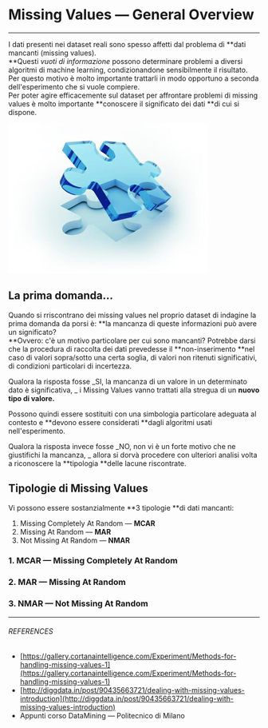 # Missing Values — General Overview

---

I dati presenti nei dataset reali sono spesso affetti dal problema di **dati mancanti \(missing values\).    
**Questi _vuoti di informazione_ possono determinare problemi a diversi algoritmi di machine learning, condizionandone sensibilmente il risultato. Per questo motivo è molto importante trattarli in modo opportuno a seconda dell'esperimento che si vuole compiere.  
Per poter agire efficacemente sul dataset per affrontare problemi di missing values è molto importante **conoscere il significato dei dati **di cui si dispone.

![](/assets/missing_values.jpg)

## La prima domanda...

Quando si rriscontrano dei missing values nel proprio dataset di indagine la prima domanda da porsi è: **la mancanza di queste informazioni può avere un significato?    
**Ovvero: c'è un motivo particolare per cui sono mancanti? Potrebbe darsi che la procedura di raccolta dei dati prevedesse il **non-inserimento **nel caso di valori sopra/sotto una certa soglia, di valori non ritenuti significativi, di condizioni particolari di incertezza.

Qualora la risposta fosse _SI, la mancanza di un valore in un determinato dato è significativa, _ i Missing Values vanno trattati alla stregua di un **nuovo tipo di valore.**

Possono quindi essere sostituiti con una simbologia particolare adeguata al contesto e **devono essere considerati **dagli algoritmi usati nell'esperimento.

Qualora la risposta invece fosse _NO, non vi è un forte motivo che ne giustifichi la mancanza, _ allora si dorvà procedere con ulteriori analisi volta a riconoscere la **tipologia **delle lacune riscontrate.

## Tipologie di Missing Values

Vi possono essere sostanzialmente **3 tipologie **di dati mancanti:

1. Missing Completely At Random — **MCAR**
2. Missing At Random — **MAR**
3. Not Missing At Random — **NMAR**



### 1. MCAR — Missing Completely At Random



### 2. MAR — Missing At Random



### 3. NMAR — Not Missing At Random



---

###### REFERENCES

* [https://gallery.cortanaintelligence.com/Experiment/Methods-for-handling-missing-values-1](https://gallery.cortanaintelligence.com/Experiment/Methods-for-handling-missing-values-1)
* [http://diggdata.in/post/90435663721/dealing-with-missing-values-introduction](http://diggdata.in/post/90435663721/dealing-with-missing-values-introduction)
* Appunti corso DataMining — Politecnico di Milano



